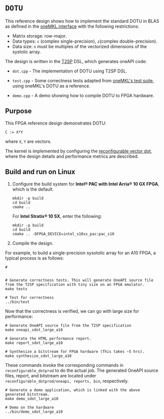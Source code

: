 # `DOTU`

This reference design shows how to implement the standard DOTU in BLAS as defined in the [oneMKL interface](https://oneapi-src.github.io/oneMKL/domains/blas/blas.html) with the following restrictions:
* Matrix storage: row-major.
* Data types: `c` (complex single-precision), `z`(complex double-precision).
* Data size: `n` must be multiples of the vectorized dimensions of the systolic array.

The design is written in the [T2SP](https://github.com/IntelLabs/t2sp) DSL, which generates oneAPI code:

* `dot.cpp` - The implementation of DOTU using T2SP DSL.

* `test.cpp` - Some correctness tests adapted from [oneMKL's test suite](https://github.com/oneapi-src/oneMKL/blob/develop/tests/unit_tests/blas/level3/dotu_usm.cpp), using oneMKL's DOTU as a reference.

* `demo.cpp` - A demo showing how to compile DOTU to FPGA hardware.

## Purpose

This FPGA reference design demonstrates DOTU:

```
C := X*Y
```
where `X`, `Y` are vectors.

The kernel is implemented by configuring the [reconfigurable vector dot](../reconfigurable_dotprod/README.md), where the design details and performance metrics are described.

## Build and run on Linux

1. Configure the build system for **Intel® PAC with Intel Arria® 10 GX FPGA**, which is the default.

   ```shell
   mkdir -p build
   cd build
   cmake ..
   ```

   For **Intel Stratix® 10 SX**, enter the following:

   ```shell
   mkdir -p build
   cd build
   cmake .. -DFPGA_DEVICE=intel_s10sx_pac:pac_s10
   ```

2. Compile the design.

For example, to build a single-precision sysotolic array for an A10 FPGA, a typical process is as follows:
   ```shell
   #


   # Generate correctness tests. This will generate OneAPI source file from the T2SP specification with tiny size on an FPGA emulator.
   make tests

   # Test for correctness
   ../bin/test
   ```

Now that the correctness is verified, we can go with large size for performance:
   ```shell
   # Generate OneAPI source file from the T2SP specification
   make oneapi_sdot_large_a10

   # Generate the HTML performance report.
   make report_sdot_large_a10

   # Synthesize a bitstream for FPGA hardware (This takes ~5 hrs).
   make synthesize_sdot_large_a10
   ```
   These commands invoke the corresponding commands in `reconfigurable_dotprod` to do the actual job. The generated OneAPI source files, report, and bitstream are located under `reconfigurable_dotprod/oneapi, reports, bin`, respectively.

   ```shell
   # Generate a demo application, which is linked with the above generated bitstream.
   make demo_sdot_large_a10

   # Demo on the hardware
   ../bin/demo_sdot_large_a10
   ```

